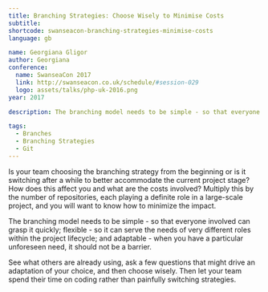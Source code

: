 ```yaml
---
title: Branching Strategies: Choose Wisely to Minimise Costs
subtitle: 
shortcode: swanseacon-branching-strategies-minimise-costs
language: gb

name: Georgiana Gligor
author: Georgiana
conference:
  name: SwanseaCon 2017
  link: http://swanseacon.co.uk/schedule/#session-029
  logo: assets/talks/php-uk-2016.png
year: 2017

description: The branching model needs to be simple - so that everyone involved can grasp it quickly; flexible - so it can serve the needs of very different roles within the project lifecycle; and adaptable - when you have a particular unforeseen need, it should not be a barrier.

tags:
  - Branches
  - Branching Strategies
  - Git
---
```


Is your team choosing the branching strategy from the beginning or is it switching after a while to better accommodate the current project stage? How does this affect you and what are the costs involved? Multiply this by the number of repositories, each playing a definite role in a large-scale project, and you will want to know how to minimize the impact.

The branching model needs to be simple - so that everyone involved can grasp it quickly; flexible - so it can serve the needs of very different roles within the project lifecycle; and adaptable - when you have a particular unforeseen need, it should not be a barrier.

See what others are already using, ask a few questions that might drive an adaptation of your choice, and then choose wisely. Then let your team spend their time on coding rather than painfully switching strategies.
